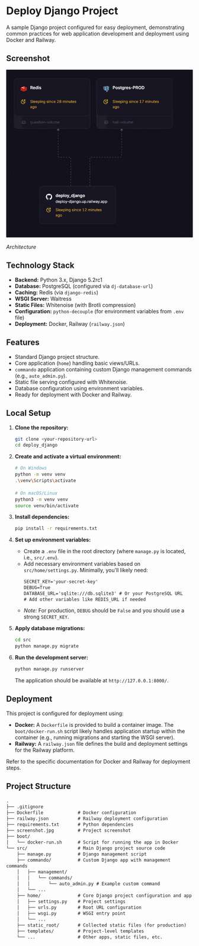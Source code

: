 # Deploy Django Project

A sample Django project configured for easy deployment, demonstrating common practices for web application development and deployment using Docker and Railway.

## Screenshot

![Project Screenshot](screenshot.jpg)

*Architecture*

## Technology Stack

*   **Backend:** Python 3.x, Django 5.2rc1
*   **Database:** PostgreSQL (configured via `dj-database-url`)
*   **Caching:** Redis (via `django-redis`)
*   **WSGI Server:** Waitress
*   **Static Files:** Whitenoise (with Brotli compression)
*   **Configuration:** `python-decouple` (for environment variables from `.env` file)
*   **Deployment:** Docker, Railway (`railway.json`)

## Features

*   Standard Django project structure.
*   Core application (`home`) handling basic views/URLs.
*   `commando` application containing custom Django management commands (e.g., `auto_admin.py`).
*   Static file serving configured with Whitenoise.
*   Database configuration using environment variables.
*   Ready for deployment with Docker and Railway.

## Local Setup

1.  **Clone the repository:**
    ```bash
    git clone <your-repository-url>
    cd deploy_django
    ```

2.  **Create and activate a virtual environment:**
    ```bash
    # On Windows
    python -m venv venv
    .\venv\Scripts\activate

    # On macOS/Linux
    python3 -m venv venv
    source venv/bin/activate
    ```

3.  **Install dependencies:**
    ```bash
    pip install -r requirements.txt
    ```

4.  **Set up environment variables:**
    *   Create a `.env` file in the root directory (where `manage.py` is located, i.e., `src/.env`).
    *   Add necessary environment variables based on `src/home/settings.py`. Minimally, you'll likely need:
        ```dotenv
        SECRET_KEY='your-secret-key'
        DEBUG=True
        DATABASE_URL='sqlite:///db.sqlite3' # Or your PostgreSQL URL
        # Add other variables like REDIS_URL if needed
        ```
    *   *Note:* For production, `DEBUG` should be `False` and you should use a strong `SECRET_KEY`.

5.  **Apply database migrations:**
    ```bash
    cd src
    python manage.py migrate
    ```

6.  **Run the development server:**
    ```bash
    python manage.py runserver
    ```
    The application should be available at `http://127.0.0.1:8000/`.

## Deployment

This project is configured for deployment using:

*   **Docker:** A `Dockerfile` is provided to build a container image. The `boot/docker-run.sh` script likely handles application startup within the container (e.g., running migrations and starting the WSGI server).
*   **Railway:** A `railway.json` file defines the build and deployment settings for the Railway platform.

Refer to the specific documentation for Docker and Railway for deployment steps.

## Project Structure

```
.
├── .gitignore
├── Dockerfile             # Docker configuration
├── railway.json           # Railway deployment configuration
├── requirements.txt       # Python dependencies
├── screenshot.jpg         # Project screenshot
├── boot/
│   └── docker-run.sh      # Script for running the app in Docker
└── src/                   # Main Django project source code
    ├── manage.py          # Django management script
    ├── commando/          # Custom Django app with management commands
    │   ├── management/
    │   │   └── commands/
    │   │       └── auto_admin.py # Example custom command
    │   └── ...
    ├── home/              # Core Django project configuration and app
    │   ├── settings.py    # Project settings
    │   ├── urls.py        # Root URL configuration
    │   ├── wsgi.py        # WSGI entry point
    │   └── ...
    ├── static_root/       # Collected static files (for production)
    ├── templates/         # Project-level templates
    └── ...                # Other apps, static files, etc.
